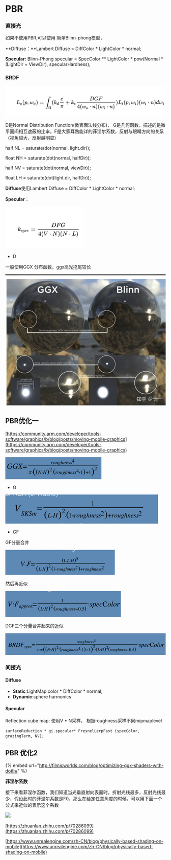 # PBR

### 直接光

如果不使用PBR,可以使用 简单Blinn-phong模型，

**Diffuse：**Lambert Diffuse = DiffColor \* LightColor \* normal;

**Specular:**  Blinn–Phong specular = SpecColor \*\* LightColor \* pow\(Normal \* \(LightDir + ViewDir\), specularHardness\);

### BRDF



![BRDF&#x65B9;&#x7A0B;](../../.gitbook/assets/image%20%28142%29.png)

D是Normal Distribution Function\(微表面法线分布\)， G是几何函数，描述的是微平面间相互遮蔽的比率，F是大家耳熟能详的菲涅尔系数，反射与眼睛方向的关系（视角越大，反射越明显\)

half NL = saturate\(dot\(normal, light.dir\)\); 

float NH = saturate\(dot\(normal, halfDir\)\); 

half NV = saturate\(dot\(normal, viewDir\)\); 

float LH = saturate\(dot\(light.dir, halfDir\)\);

**Diffuse**使用Lambert Diffuse = DiffColor \* LightColor \* normal;

**Specular**：

![Cook-Torrance&#x6A21;&#x578B;](../../.gitbook/assets/image%20%28145%29.png)

* D

一般使用GGX 分布函数，ggx高光拖尾较长

![GGX&#x4E0E;Blinn&#x5DEE;&#x5F02;](../../.gitbook/assets/image%20%28143%29.png)

## PBR优化一

[https://community.arm.com/developer/tools-software/graphics/b/blog/posts/moving-mobile-graphics](https://community.arm.com/developer/tools-software/graphics/b/blog/posts/moving-mobile-graphics)

![D&#x5206;&#x91CF;\(&#x8003;&#x8651;N,H ,Roughness\)](../../.gitbook/assets/image%20%28148%29.png)

* G

![G&#x5206;&#x91CF;&#xFF08;&#x8003;&#x8651;L, H, roughness\)](../../.gitbook/assets/image%20%28151%29.png)

* GF

GF分量合并

![VF&#x5206;&#x91CF;](../../.gitbook/assets/image%20%28138%29.png)

然后再近似

![](../../.gitbook/assets/image%20%28146%29.png)

DGF三个分量合并起来的近似

![Optimal mobile PBR\(unity&#x4F1A;&#x5C11;&#x4E00;&#x4E2A;PI&#x5206;&#x91CF;\)](../../.gitbook/assets/image%20%28149%29.png)

###  间接光

#### Diffuse

* **Static**:LightMap.color \*  DiffColor  \* normal;
* **Dynamic**:sphere harmonics

#### Specular

Reflection cube map: 使用V \* N采样， 根据roughness采样不同mipmaplevel

```text
surfaceReduction * gi.specular* FresnelLerpFast (specColor, grazingTerm, NV);
```

## PBR 优化2

{% embed url="http://filmicworlds.com/blog/optimizing-ggx-shaders-with-dotlh/" %}



**菲涅尔系数**

接下来看菲涅尔函数，我们知道当光垂直射向表面时，折射光线最多，反射光线最少，假设此时的菲涅尔系数是F0，那么在给定任意角度的时候，可以用下面一个公式来近似的表示这个系数

![](http://avocado.oa.com/fconv/files/201806/21f77d138a89f33621ce4e3f430f8659.files/doc_image_39_w252_h42.jpg)

[https://zhuanlan.zhihu.com/p/70286099](https://zhuanlan.zhihu.com/p/70286099)

[https://www.unrealengine.com/zh-CN/blog/physically-based-shading-on-mobile](https://www.unrealengine.com/zh-CN/blog/physically-based-shading-on-mobile)



